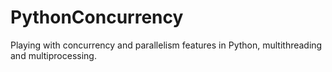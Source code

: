 # PythonConcurrency
Playing with concurrency and parallelism features in Python, multithreading and multiprocessing.
